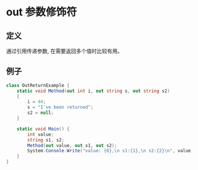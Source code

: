 # out 参数修饰符

## 定义

通过引用传递参数, 在需要返回多个值时比较有用。

## 例子

```cs
class OutReturnExample {
	static void Method(out int i, out string s, out string s2)
	{
		i = 44;
		s = "I've been returned";
		s2 = null;
	}

	static void Main() {
		int value;
		string s1, s2;
		Method(out value, out s1, out s2);
		System.Console.Write("value: {0},\n s1:{1},\n s2:{2}\n", value, s1, s2);
	}
}
```
